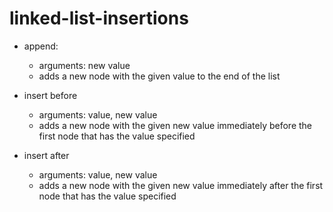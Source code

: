 # linked-list-insertions



+ append:

  + arguments: new value
  + adds a new node with the given value to the end of the list

+ insert before

  + arguments: value, new value
  + adds a new node with the given new value immediately before the first node that has the value specified

+ insert after
  + arguments: value, new value
  + adds a new node with the given new value immediately after the first node that has the value specified